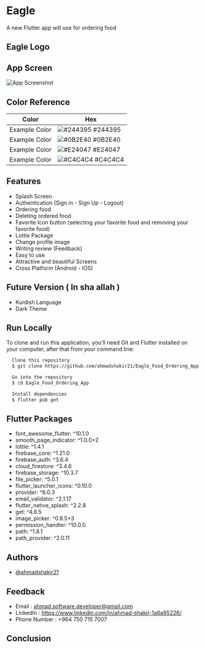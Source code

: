# Eagle

A new Flutter app will use for ordering food

## Eagle Logo

## App Screen

![App Screenshot](https://via.placeholder.com/468x300?text=App+Screenshot+Here)

## Color Reference

| Color             | Hex                                                                |
| ----------------- | ------------------------------------------------------------------ |
| Example Color | ![#244395](https://via.placeholder.com/10/244395?text=+) #244395 |
| Example Color | ![#0B2E40](https://via.placeholder.com/10/0B2E40?text=+) #0B2E40 |
| Example Color | ![#E24047](https://via.placeholder.com/10/E24047?text=+) #E24047 |
| Example Color | ![#C4C4C4](https://via.placeholder.com/10/C4C4C4?text=+) #C4C4C4 |


## Features

  - Splash Screen
  - Authentication (Sign in - Sign Up - Logout)
  - Ordering food
  - Deleting ordered food
  - Favorite Icon button (selecting your favorite food and removing your favorite food)
  - Lottie Package
  - Change profile image
  - Writing review (Feedback)
  - Easy to use
  - Attractive and beautiful Screens
  - Cross Platform (Android - IOS)


  ## Future Version ( In sha allah )
   
   - Kurdish Language
   - Dark Theme


## Run Locally 

To clone and run this application, you'll need Git and Flutter installed on your computer, after that from your command line:

```bash
  Clone this repository
  $ git clone https://github.com/ahmadshakir21/Eagle_Food_Ordering_App.git

  Go into the repository
  $ cd Eagle_Food_Ordering_App

  Install dependencies
  $ flutter pub get
```
    
## Flutter Packages

  - font_awesome_flutter: ^10.1.0
  - smooth_page_indicator: ^1.0.0+2
  - lottie: ^1.4.1
  - firebase_core: ^1.21.0
  - firebase_auth: ^3.6.4
  - cloud_firestore: ^3.4.6
  - firebase_storage: ^10.3.7
  - file_picker: ^5.0.1
  - flutter_launcher_icons: ^0.10.0
  - provider: ^6.0.3
  - email_validator: ^2.1.17
  - flutter_native_splash: ^2.2.8
  - get: ^4.6.5
  - image_picker: ^0.8.5+3
  - permission_handler: ^10.0.0
  - path: ^1.8.1
  - path_provider: ^2.0.11 

## Authors

- [@ahmadshakir21](https://github.com/ahmadshakir21)


## Feedback

  - Email : ahmad.software.developer@gmail.com
  - LinkedIn : https://www.linkedin.com/in/ahmad-shakir-1a6a95226/
  - Phone Number : +964 750 715 7007


## Conclusion
